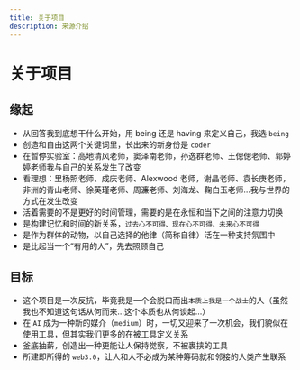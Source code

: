 ```yaml
---
title: 关于项目
description: 来源介绍
---
```


# 关于项目

## 缘起

- 从回答我到底想干什么开始，用 being 还是 having 来定义自己，我选 `being`
- 创造和自由这两个关键词里，长出来的新身份是 `coder`
- 在暂停实验室：高地清风老师，窦泽南老师，孙逸群老师、王偲偲老师、郭婷婷老师我与自己的关系发生了改变
- 看理想：里杨照老师、成庆老师、Alexwood 老师，谢晶老师、袁长庚老师，非洲的青山老师、徐英瑾老师、周濂老师、刘海龙、鞠白玉老师...我与世界的方式在发生改变
- 活着需要的不是更好的时间管理，需要的是在永恒和当下之间的注意力切换
- 是构建记忆和时间的新关系，`过去心不可得、现在心不可得、未来心不可得`
- 是作为群体的动物，以自己选择的他律（简称自律）活在一种支持氛围中
- 是比起当一个“有用的人”，先去照顾自己

## 目标

- 这个项目是一次反抗，毕竟我是一个会脱口而出`本质上我是一个战士`的人（虽然我也不知道这句话从何而来...这个本质也从何谈起...）
- 在 `AI` 成为一种新的媒介（`medium`）时，一切又迎来了一次机会，我们貌似在使用工具，但其实我们更多的在被工具定义关系
- 釜底抽薪，创造出一种更能让人保持觉察，不被裹挟的工具
- 所建即所得的 `web3.0`，让人和人不必成为某种筹码就和邻接的人类产生联系
